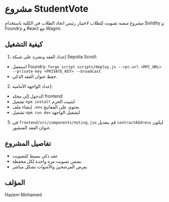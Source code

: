 # مشروع StudentVote

مشروع منصة تصويت للطلاب لاختيار رئيس اتحاد الطلاب في الكلية باستخدام Solidity و Foundry و React مع Wagmi.

## كيفية التشغيل

1. إعداد العقد ونشره على شبكة Sepolia Scroll:
- استعمل Foundry: `forge script scripts/deploy.js --rpc-url <RPC_URL> --private-key <PRIVATE_KEY> --broadcast`
- حفظ عنوان العقد الذكي.

2. إعداد الواجهة الأمامية:
- الدخول إلى مجلد frontend
- تشغيل `npm install` لتثبيت الحزم
- إنشاء ملف `.env` يحتوي على المفاتيح
- تشغيل `npm run dev` لتشغيل الواجهة

3. في `frontend/src/components/Voting.jsx` قم بتعديل `contractAddress` ليكون عنوان العقد المنشور.

## تفاصيل المشروع

- عقد ذكي بسيط للتصويت
- يضمن تصويت مرة واحدة لكل محفظة
- يعرض المرشحين والأصوات بشكل مباشر

## المؤلف

Hazem Mohamed
